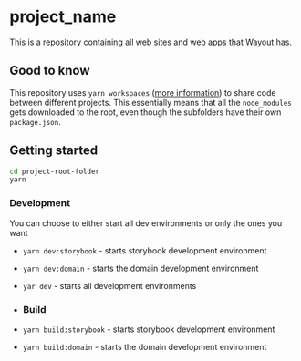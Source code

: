 # project_name

This is a repository containing all web sites and web apps that Wayout has.

## Good to know

This repository uses `yarn workspaces` ([more information](https://classic.yarnpkg.com/en/docs/workspaces/)) to share code between different projects.
This essentially means that all the `node_modules` gets downloaded to the root, even though the subfolders have their own `package.json`.

## Getting started

```bash
cd project-root-folder
yarn
```

### Development

You can choose to either start all dev environments or only the ones you want

- `yarn dev:storybook` - starts storybook development environment
- `yarn dev:domain` - starts the domain development environment
- `yar dev` - starts all development environments

- ### Build

- `yarn build:storybook` - starts storybook development environment
- `yarn build:domain` - starts the domain development environment
